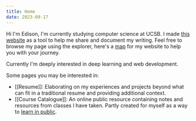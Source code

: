 ```yaml
---
title: Home
date: 2023-09-17
---
```

Hi I'm Edison, I'm currently studying computer science at UCSB. I made [this website](Personal%20Website.md) as a tool to help me share and document my writing. Feel free to browse my page using the explorer, here's a [map](Navigation%20Guide.md) for my website to help you with your journey. 

Currently I'm deeply interested in deep learning and web development.

Some pages you may be interested in:
- [[Resume]]: Elaborating on my experiences and projects beyond what can fit in a traditional resume and providing additional context.
- [[Course Catalogue]]: An online public resource containing notes and resources from classes I have taken. Partly created for myself as a way to [learn in public](https://www.swyx.io/learn-in-public). 